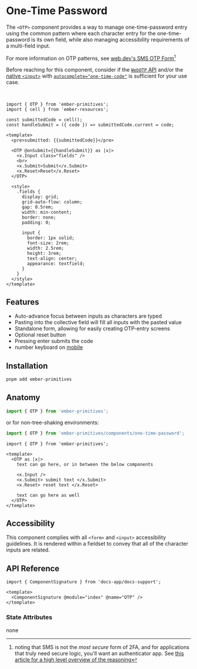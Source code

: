 # One-Time Password

The `<OTP>` component provides a way to manage one-time-password entry using the common pattern where each character entry for the one-time-password is its own field, while also managing accessibility requirements of a multi-field input. 

For more information on OTP patterns, see [web.dev's SMS OTP Form](https://web.dev/sms-otp-form/)[^sms]

<Callout>

Before reaching for this component, consider if the [`WebOTP` API](https://developer.mozilla.org/en-US/docs/Web/API/WebOTP_API) and/or the [native `<input>`](https://developer.mozilla.org/en-US/docs/Web/HTML/Element/input) with [`autocomplete="one-time-code"`](https://developer.mozilla.org/en-US/docs/Web/HTML/Attributes/autocomplete#browser_compatibility) is sufficient for your use case. 

</Callout>
<br>

<div class="featured-demo">

```gjs live preview
import { OTP } from 'ember-primitives';
import { cell } from 'ember-resources';

const submittedCode = cell();
const handleSubmit = ({ code }) => submittedCode.current = code;

<template>
  <pre>submitted: {{submittedCode}}</pre>

  <OTP @onSubmit={{handleSubmit}} as |x|>
    <x.Input class="fields" />
    <br>
    <x.Submit>Submit</x.Submit>
    <x.Reset>Reset</x.Reset>
  </OTP>

  <style>
    .fields { 
      display: grid;
      grid-auto-flow: column;
      gap: 0.5rem;
      width: min-content;
      border: none;
      padding: 0;

      input {
        border: 1px solid;
        font-size: 2rem;
        width: 2.5rem;
        height: 3rem;
        text-align: center;
        appearance: textfield;
      }
    }
  </style>
</template>
```

</div>

## Features

* Auto-advance focus between inputs as characters are typed
* Pasting into the collective field will fill all inputs with the pasted value
* Standalone form, allowing for easily creating OTP-entry screens
* Optional reset button
* Pressing enter submits the code
* number keyboard on [mobile](https://developer.mozilla.org/docs/Web/HTML/Global_attributes/inputmode)

## Installation

```bash
pnpm add ember-primitives
```

## Anatomy

```js 
import { OTP } from 'ember-primitives';
```

or for non-tree-shaking environments:
```js 
import { OTP } from 'ember-primitives/components/one-time-password';
```


```gjs 
import { OTP } from 'ember-primitives';

<template>
  <OTP as |x|>
    text can go here, or in between the below components

    <x.Input />
    <x.Submit> submit text </x.Submit>
    <x.Reset> reset text </x.Reset>

    text can go here as well
  </OTP>
</template>
```


## Accessibility

This component complies with all `<form>` and `<input>` accessibility guidelines.
It is rendered within a fieldset to convey that all of the character inputs are related.


## API Reference

```gjs live no-shadow
import { ComponentSignature } from 'docs-app/docs-support';

<template>
  <ComponentSignature @module="index" @name="OTP" />
</template>
```
### State Attributes

none

[^sms]: noting that SMS is not the *most secure* form of 2FA, and for applications that truly need secure logic, you'll want an authenticator app. See [this article for a high level overview of the reasoning](https://www.securemac.com/news/is-sms-for-2fa-insecure)

